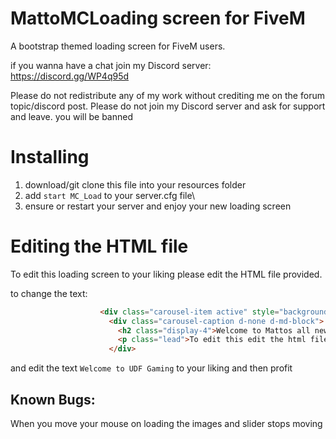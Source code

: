 # MattoMCLoading screen for FiveM
A bootstrap themed loading screen for FiveM users.

if you wanna have a chat join my Discord server: https://discord.gg/WP4q95d

Please do not redistribute any of my work without crediting me on the forum topic/discord post. Please do not join my Discord server and ask for support and leave. you will be banned

# Installing
1. download/git clone this file into your resources folder
2. add `start MC_Load` to your server.cfg file\
3. ensure or restart your server and enjoy your new loading screen

# Editing the HTML file
To edit this loading screen to your liking please edit the HTML file provided.

to change the text:
```html
                    <div class="carousel-item active" style="background-image: url('./images/load_1.jpg')">
                      <div class="carousel-caption d-none d-md-block">
                        <h2 class="display-4">Welcome to Mattos all new loading screen</h2>
                        <p class="lead">To edit this edit the html file</p>
                      </div>
```

and edit the text
``Welcome to UDF Gaming``
to your liking and then profit 

## Known Bugs:

When you move your mouse on loading the images and slider stops moving
